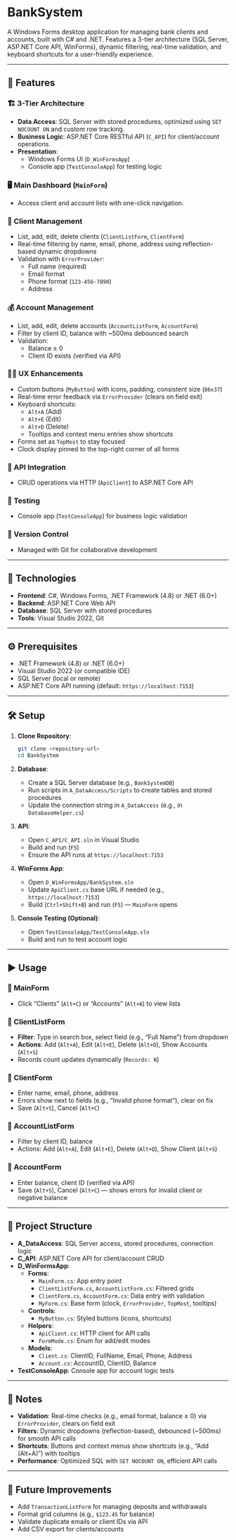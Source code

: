 # BankSystem

A Windows Forms desktop application for managing bank clients and accounts, built with C# and .NET. Features a 3-tier architecture (SQL Server, ASP.NET Core API, WinForms), dynamic filtering, real-time validation, and keyboard shortcuts for a user-friendly experience.

---

## 🧩 Features

### 🏗️ 3-Tier Architecture

- **Data Access**: SQL Server with stored procedures, optimized using `SET NOCOUNT ON` and custom row tracking.
- **Business Logic**: ASP.NET Core RESTful API (`C_API`) for client/account operations.
- **Presentation**:
  - Windows Forms UI (`D_WinFormsApp`)
  - Console app (`TestConsoleApp`) for testing logic

### 🖥️ Main Dashboard (`MainForm`)

- Access client and account lists with one-click navigation.

### 👤 Client Management

- List, add, edit, delete clients (`ClientListForm`, `ClientForm`)
- Real-time filtering by name, email, phone, address using reflection-based dynamic dropdowns
- Validation with `ErrorProvider`:
  - Full name (required)
  - Email format
  - Phone format (`123-456-7890`)
  - Address

### 💰 Account Management

- List, add, edit, delete accounts (`AccountListForm`, `AccountForm`)
- Filter by client ID, balance with ~500ms debounced search
- Validation:
  - Balance ≥ 0
  - Client ID exists (verified via API)

### 🧑‍💻 UX Enhancements

- Custom buttons (`MyButton`) with icons, padding, consistent size (`86x37`)
- Real-time error feedback via `ErrorProvider` (clears on field exit)
- Keyboard shortcuts:
  - `Alt+A` (Add)
  - `Alt+E` (Edit)
  - `Alt+D` (Delete)
  - Tooltips and context menu entries show shortcuts
- Forms set as `TopMost` to stay focused
- Clock display pinned to the top-right corner of all forms

### 🔗 API Integration

- CRUD operations via HTTP (`ApiClient`) to ASP.NET Core API

### 🧪 Testing

- Console app (`TestConsoleApp`) for business logic validation

### 🧾 Version Control

- Managed with Git for collaborative development

---

## 🧰 Technologies

- **Frontend**: C#, Windows Forms, .NET Framework (4.8) or .NET (6.0+)
- **Backend**: ASP.NET Core Web API
- **Database**: SQL Server with stored procedures
- **Tools**: Visual Studio 2022, Git

---

## ⚙️ Prerequisites

- .NET Framework (4.8) or .NET (6.0+)
- Visual Studio 2022 (or compatible IDE)
- SQL Server (local or remote)
- ASP.NET Core API running (default: `https://localhost:7153`)

---

## 🛠️ Setup

1. **Clone Repository**:

   ```bash
   git clone <repository-url>
   cd BankSystem
   ```

2. **Database**:

   - Create a SQL Server database (e.g., `BankSystemDB`)
   - Run scripts in `A_DataAccess/Scripts` to create tables and stored procedures
   - Update the connection string in `A_DataAccess` (e.g., in `DatabaseHelper.cs`)

3. **API**:

   - Open `C_API/C_API.sln` in Visual Studio
   - Build and run (`F5`)
   - Ensure the API runs at `https://localhost:7153`

4. **WinForms App**:

   - Open `D_WinFormsApp/BankSystem.sln`
   - Update `ApiClient.cs` base URL if needed (e.g., `https://localhost:7153`)
   - Build (`Ctrl+Shift+B`) and run (`F5`) — `MainForm` opens

5. **Console Testing (Optional)**:
   - Open `TestConsoleApp/TestConsoleApp.sln`
   - Build and run to test account logic

---

## ▶️ Usage

### 🔹 MainForm

- Click “Clients” (`Alt+C`) or “Accounts” (`Alt+A`) to view lists

### 🔹 ClientListForm

- **Filter**: Type in search box, select field (e.g., “Full Name”) from dropdown
- **Actions**: Add (`Alt+A`), Edit (`Alt+E`), Delete (`Alt+D`), Show Accounts (`Alt+S`)
- Records count updates dynamically (`Records: N`)

### 🔹 ClientForm

- Enter name, email, phone, address
- Errors show next to fields (e.g., “Invalid phone format”), clear on fix
- Save (`Alt+S`), Cancel (`Alt+C`)

### 🔹 AccountListForm

- Filter by client ID, balance
- Actions: Add (`Alt+A`), Edit (`Alt+E`), Delete (`Alt+D`), Show Client (`Alt+S`)

### 🔹 AccountForm

- Enter balance, client ID (verified via API)
- Save (`Alt+S`), Cancel (`Alt+C`) — shows errors for invalid client or negative balance

---

## 📁 Project Structure

- **A_DataAccess**: SQL Server access, stored procedures, connection logic
- **C_API**: ASP.NET Core API for client/account CRUD
- **D_WinFormsApp**:
  - **Forms**:
    - `MainForm.cs`: App entry point
    - `ClientListForm.cs`, `AccountListForm.cs`: Filtered grids
    - `ClientForm.cs`, `AccountForm.cs`: Data entry with validation
    - `MyForm.cs`: Base form (clock, `ErrorProvider`, `TopMost`, tooltips)
  - **Controls**:
    - `MyButton.cs`: Styled buttons (icons, shortcuts)
  - **Helpers**:
    - `ApiClient.cs`: HTTP client for API calls
    - `FormMode.cs`: Enum for add/edit modes
  - **Models**:
    - `Client.cs`: ClientID, FullName, Email, Phone, Address
    - `Account.cs`: AccountID, ClientID, Balance
- **TestConsoleApp**: Console app for account logic tests

---

## 📝 Notes

- **Validation**: Real-time checks (e.g., email format, balance ≥ 0) via `ErrorProvider`, clears on field exit
- **Filters**: Dynamic dropdowns (reflection-based), debounced (~500ms) for smooth API calls
- **Shortcuts**: Buttons and context menus show shortcuts (e.g., “Add (Alt+A)”) with tooltips
- **Performance**: Optimized SQL with `SET NOCOUNT ON`, efficient API calls

---

## 🚀 Future Improvements

- Add `TransactionListForm` for managing deposits and withdrawals
- Format grid columns (e.g., `$123.45` for balance)
- Validate duplicate emails or client IDs via API
- Add CSV export for clients/accounts
